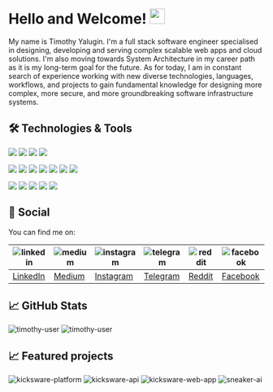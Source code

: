 # Hello and Welcome! <img src="https://raw.githubusercontent.com/MartinHeinz/MartinHeinz/master/wave.gif" width="30px">

My name is Timothy Yalugin. I'm a full stack software engineer specialised in designing, developing and serving complex scalable web apps and cloud solutions. I'm also moving towards System Architecture in my career path as it is my long-term goal for the future. As for today, I am in constant search of experience working with new diverse technologies, languages, workflows, and projects to gain fundamental knowledge for designing more complex, more secure, and more groundbreaking software infrastructure systems.

## 🛠 Technologies & Tools
![][golang]
![][csharp]
![][python]
![][js]

![][mongodb]
![][postgres]
![][sql]
![][asp.net]
![][docker]
![][k8s]
![][gitlab-ci]

![][windows]
![][jetbrains]
![][fish]
![][unity]
![][do]

## 🤙 Social
You can find me on:

|![linkedin][linkedin-logo]|![medium][medium-logo]|![instagram][instagram-logo]|![telegram][telegram-logo]|![reddit][reddit-logo]|![facebook][facebook-logo]
|---|---|---|---|---|---|
|[LinkedIn][linkedin]|[Medium][medium]|[Instagram][instagram]|[Telegram][telegram]|[Reddit][reddit]|[Facebook][facebook]|

## 📈 GitHub Stats

![timothy-user][language-widget]
![timothy-user][stats-widget]

## 📈 Featured projects

![kicksware-platform][kicksware-widget]
![kicksware-api][kicksware-api-widget]
![kicksware-web-app][kicksware-web-app-widget]
![sneaker-ai][sneaker-ai-widget]

[language-widget]: https://github-readme-stats.vercel.app/api/top-langs/?username=timoth-y&hide=css,html,less&line_height=33&title_color=ffffff&text_color=c9cacc&icon_color=2bbc8a&bg_color=171F25&count_private=true&langs_count=6&hide_border=true&layout=compact&card_width=300
[stats-widget]: https://github-readme-stats.vercel.app/api?username=timoth-y&hide=issues,prs&show_icons=true&line_height=33&count_private=true&title_color=ffffff&text_color=c9cacc&icon_color=2bbc8a&bg_color=171F25&hide_border=true
[kicksware-widget]: https://github-readme-stats.vercel.app/api/pin/?username=timoth-y&repo=kicksware-platform&title_color=ffffff&text_color=c9cacc&icon_color=2bbc8a&bg_color=171F25&hide_border=true
[kicksware-api-widget]: https://github-readme-stats.vercel.app/api/pin/?username=timoth-y&repo=kicksware-api&title_color=ffffff&text_color=c9cacc&icon_color=2bbc8a&bg_color=171F25&hide_border=true
[kicksware-web-app-widget]: https://github-readme-stats.vercel.app/api/pin/?username=timoth-y&repo=kicksware-web-app&title_color=ffffff&text_color=c9cacc&icon_color=2bbc8a&bg_color=171F25&hide_border=true
[sneaker-ai-widget]: https://github-readme-stats.vercel.app/api/pin/?username=timoth-y&repo=sneaker-recognition-ai&title_color=ffffff&text_color=c9cacc&icon_color=2bbc8a&bg_color=171F25&hide_border=true

[windows]: https://img.shields.io/badge/OS-Windows-informational?style=flat&logo=windows&logoColor=white&color=teal
[jetbrains]: https://img.shields.io/badge/Editor-JetBrains-informational?style=flat&logo=intellij&logoColor=white&color=teal
[golang]: https://img.shields.io/badge/Code-Golang-informational?style=flat&logo=go&logoColor=white&color=teal
[csharp]: https://img.shields.io/badge/Code-C%23-informational?style=flat&logo=c-sharp&logoColor=white&color=teal
[python]: https://img.shields.io/badge/Code-Python-informational?style=flat&logo=python&logoColor=white&color=teal
[js]: https://img.shields.io/badge/Code-JavaScript-informational?style=flat&logo=javascript&logoColor=white&color=teal
[mongodb]: https://img.shields.io/badge/Tools-MongoDB-informational?style=flat&logo=mongoDB&logoColor=white&color=teal
[postgres]: https://img.shields.io/badge/Tools-PostgreSQL-informational?style=flat&logo=postgresql&logoColor=white&color=teal
[sql]: https://img.shields.io/badge/Tools-SQL-informational?style=flat&logo=microsoftSQLServer&logoColor=white&color=teal
[asp.net]: https://img.shields.io/badge/Tools-ASP.NET-informational?style=flat&logo=.net&logoColor=white&color=teal
[docker]: https://img.shields.io/badge/Tools-Docker-informational?style=flat&logo=docker&logoColor=white&color=teal
[k8s]: https://img.shields.io/badge/Tools-Kubernetes-informational?style=flat&logo=kubernetes&logoColor=white&color=teal
[gitlab-ci]: https://img.shields.io/badge/Tools-Gitlab_CI-informational?style=flat&logo=gitlab&logoColor=white&color=teal
[fish]: https://img.shields.io/badge/Shell-Fish-informational?style=flat&logo=gnu-bash&logoColor=white&color=teal
[unity]: https://img.shields.io/badge/Game-Unity-informational?style=flat&logo=unity&logoColor=white&color=teal
[do]: https://img.shields.io/badge/Cloud-Digital_Ocean-informational?style=flat&logo=digitalocean&logoColor=white&color=teal

[linkedin]: https://www.linkedin.com/in/timothy-y
[medium]: https://medium.com/@timothy_y
[telegram]: https://t.me/timothy_y
[instagram]: https://www.instagram.com/timoth.y.y
[reddit]: https://www.reddit.com/user/timoth_y
[facebook]: https://www.facebook.com/timothy.yalugin

[linkedin-logo]: https://raw.githubusercontent.com/timoth-y/timoth-y/master/assets/linkedin.svg
[medium-logo]: https://raw.githubusercontent.com/timoth-y/timoth-y/master/assets/medium.svg
[telegram-logo]: https://raw.githubusercontent.com/timoth-y/timoth-y/master/assets/telegram.svg
[instagram-logo]: https://raw.githubusercontent.com/timoth-y/timoth-y/master/assets/instagram.svg
[reddit-logo]: https://raw.githubusercontent.com/timoth-y/timoth-y/master/assets/reddit.svg
[facebook-logo]: https://raw.githubusercontent.com/timoth-y/timoth-y/master/assets/facebook.svg

[timothy-user]: https://github.com/timoth-y/timoth-y
[kicksware-platform]: https://github.com/timoth-y/kicksware-platform
[kicksware-api]: https://github.com/timoth-y/kicksware-api
[kicksware-web-app]: https://github.com/timoth-y/kicksware-web-app
[sneaker-ai]: https://github.com/timoth-y/sneaker-recognition-ai

